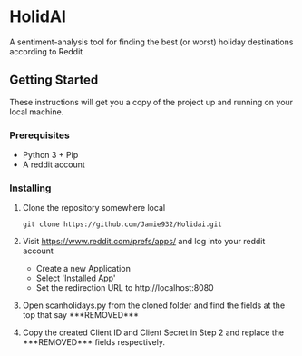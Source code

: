 # HolidAI

A sentiment-analysis tool for finding the best (or worst) holiday destinations according to Reddit

## Getting Started

These instructions will get you a copy of the project up and running on your local machine.

### Prerequisites

* Python 3 + Pip
* A reddit account

### Installing

1. Clone the repository somewhere local
    ```
    git clone https://github.com/Jamie932/Holidai.git
    ```

2. Visit https://www.reddit.com/prefs/apps/ and log into your reddit account
    * Create a new Application
    * Select 'Installed App'
    * Set the redirection URL to http://localhost:8080

3. Open scanholidays.py from the cloned folder and find the fields at the top that say \*\*\*REMOVED***  
4. Copy the created Client ID and Client Secret in Step 2 and replace the \*\*\*REMOVED*** fields respectively.
